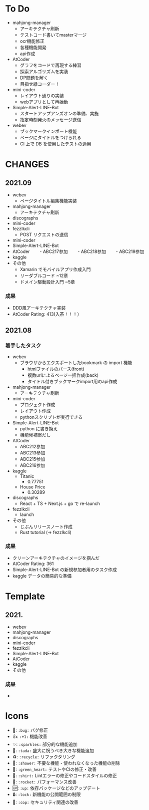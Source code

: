 # To Do
- mahjong-manager
  - アーキテクチャ刷新
  - テストコード書いてmasterマージ
  - ocr機能修正
  - 各種機能開発
  - api作成
- AtCoder
  - グラフをコードで再現する練習
  - 探索アルゴリズムを実装
  - DP問題を解く
  - 目指せ緑コーダー！
- mini-coder
  - レイアウト通りの実装
  - webアプリとして再始動
- Simple-Alert-LINE-Bot
  - スタートアップアンズオンの準備、実施
  - 指定時刻発火のメッセージ送信
- webev
  - ブックマークインポート機能
  - ページにタイトルをつけられる
  - CI 上で DB を使用したテストの適用

# CHANGES
## 2021.09
- webev
  - ページタイトル編集機能実装
- mahjong-manager
  - アーキテクチャ刷新
- discographs
- mini-coder
- fezzlkcli
  - POST リクエストの送信
- mini-coder
- Simple-Alert-LINE-Bot
- AtCoder
　　- ABC217参加
　　- ABC218参加
　　- ABC219参加
- kaggle
- その他
  - Xamarin でモバイルアプリ作成入門
  - リーダブルコード ~12章
  - ドメイン駆動設計入門 ~5章

### 成果
- DDD風アーキテクチャ実装
- AtCoder Rating: 413(入茶！！！）

## 2021.08
### 着手したタスク
- webev
  - ブラウザからエクスポートしたbookmark の import 機能
    - htmlファイルのパース(front)
    - 複数urlによるページ一括作成(back)
    - タイトル付きブックマークimport用のapi作成
- mahjong-manager
  - アーキテクチャ刷新
- mini-coder
  - プロジェクト作成
  - レイアウト作成
  - pythonスクリプトが実行できる
- Simple-Alert-LINE-Bot
  - python に書き換え
  - 機能候補案だし
- AtCoder
  - ABC212参加
  - ABC213参加
  - ABC215参加
  - ABC216参加
- kaggle
  - Titanic
    - 0.77751
  - House Price
    - 0.30289
- discographs
  - React + TS + Next.js + go で re-launch
- fezzlkcli
  - launch
- その他
  - じぶんリリースノート作成
  - Rust tutorial (-> fezzlkcli)

### 成果
- クリーンアーキテクチャのイメージを掴んだ
- AtCoder Rating: 361
- Simple-Alert-LINE-Bot の新規参加者用のタスク作成
- kaggle データの簡易的な準備

# Template
## 2021.
- webev
- mahjong-manager
- discographs
- mini-coder
- fezzlkcli
- Simple-Alert-LINE-Bot
- AtCoder
- kaggle
- その他

### 成果
- 


# Icons
- :bug:: `:bug:` バグ修正
- :+1:: `:+1:` 機能改善
- :sparkles:: `:sparkles:` 部分的な機能追加
- :tada:: `:tada:` 盛大に祝うべき大きな機能追加
- :recycle:: `:recycle:` リファクタリング
- :shower:: `:shower:` 不要な機能・使われなくなった機能の削除
- :green_heart:: `:green_heart:` テストやCIの修正・改善
- :shirt:: `:shirt:` Lintエラーの修正やコードスタイルの修正
- :rocket:: `:rocket:` パフォーマンス改善
- :up:: `:up:`  依存パッケージなどのアップデート
- :lock:: `:lock:`  新機能の公開範囲の制限
- :cop:: `:cop:` セキュリティ関連の改善
